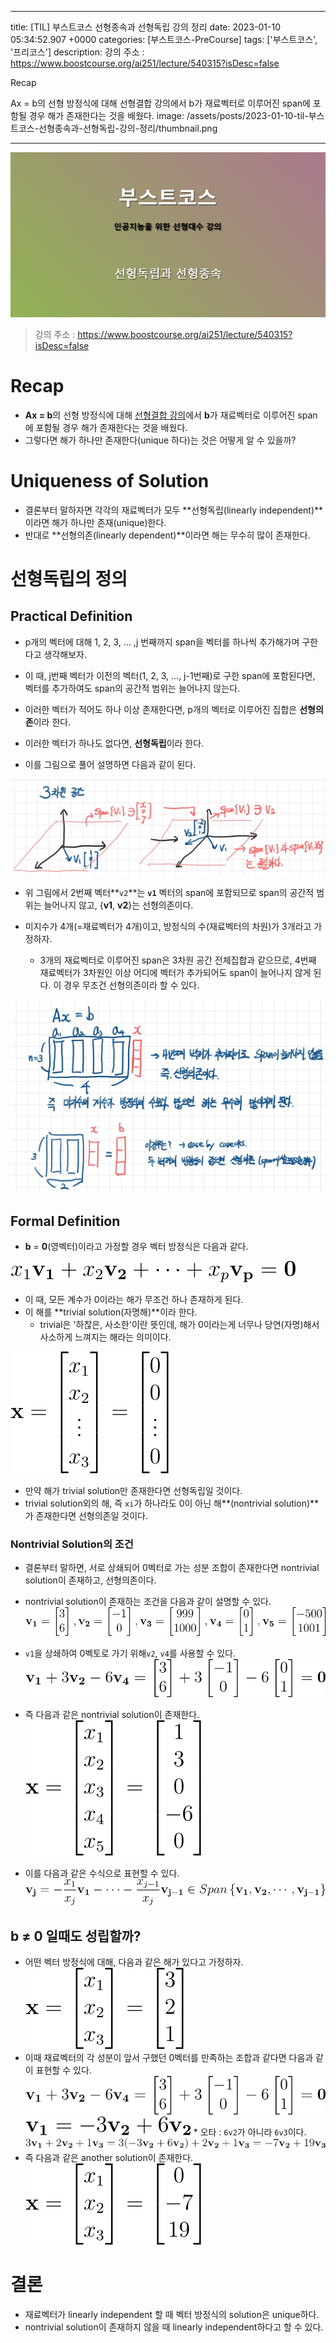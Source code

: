 

---
title: [TIL] 부스트코스 선형종속과 선형독립 강의 정리
date: 2023-01-10 05:34:52.907 +0000
categories: [부스트코스-PreCourse]
tags: ['부스트코스', '프리코스']
description: 강의 주소 : https://www.boostcourse.org/ai251/lecture/540315?isDesc=false

Recap

Ax = b의 선형 방정식에 대해 선형결합 강의에서 b가 재료벡터로 이루어진 span에 포함될 경우 해가 존재한다는 것을 배웠다.
image: /assets/posts/2023-01-10-til-부스트코스-선형종속과-선형독립-강의-정리/thumbnail.png

---

![](/assets/posts/2023-01-10-til-부스트코스-선형종속과-선형독립-강의-정리/img0.png)

> 강의 주소 : https://www.boostcourse.org/ai251/lecture/540315?isDesc=false

# Recap

- **Ax = b**의 선형 방정식에 대해 [선형결합 강의](https://velog.io/@cjkangme/TIL-%EB%B6%80%EC%8A%A4%ED%8A%B8%EC%BD%94%EC%8A%A4-%EC%84%A0%ED%98%95%EA%B2%B0%ED%95%A9-%EA%B0%95%EC%9D%98-%EC%A0%95%EB%A6%AC)에서 **b**가 재료벡터로 이루어진 span에 포함될 경우 해가 존재한다는 것을 배웠다.
- 그렇다면 해가 하나만 존재한다(unique 하다)는 것은 어떻게 알 수 있을까?

# Uniqueness of Solution

- 결론부터 말하자면 각각의 재료벡터가 모두 **선형독립(linearly independent)**이라면 해가 하나만 존재(unique)한다.
- 반대로 **선형의존(linearly dependent)**이라면 해는 무수히 많이 존재한다.

# 선형독립의 정의

## Practical Definition

- p개의 벡터에 대해 1, 2, 3, ... ,j 번째까지 span을 벡터를 하나씩 추가해가며 구한다고 생각해보자.
- 이 때, j번째 벡터가 이전의 벡터(1, 2, 3, ..., j-1번째)로 구한 span에 포함된다면, 벡터를 추가하여도 span의 공간적 범위는 늘어나지 않는다.
- 이러한 벡터가 적어도 하나 이상 존재한다면, p개의 벡터로 이루어진 집합은 **선형의존**이라 한다.
- 이러한 벡터가 하나도 없다면, **선형독립**이라 한다.


- 이를 그림으로 풀어 설명하면 다음과 같이 된다.

![](/assets/posts/2023-01-10-til-부스트코스-선형종속과-선형독립-강의-정리/img1.png)

- 위 그림에서 2번째 벡터**`v2`**는 **`v1`** 벡터의 span에 포함되므로 span의 공간적 범위는 늘어나지 않고, {**v1**, **v2**}는 선형의존이다.


- 미지수가 4개(=재료벡터가 4개)이고, 방정식의 수(재료벡터의 차원)가 3개라고 가정하자.
    - 3개의 재료벡터로 이루어진 span은 3차원 공간 전체집합과 같으므로, 4번째 재료벡터가 3차원인 이상 어디에 벡터가 추가되어도 span이 늘어나지 않게 된다. 이 경우 무조건 선형의존이라 할 수 있다.
    
![](/assets/posts/2023-01-10-til-부스트코스-선형종속과-선형독립-강의-정리/img2.png)

## Formal Definition

- **b** = **0**(영벡터)이라고 가정할 경우 벡터 방정식은 다음과 같다.

![](/assets/posts/2023-01-10-til-부스트코스-선형종속과-선형독립-강의-정리/img3.png)

- 이 때, 모든 계수가 0이라는 해가 무조건 하나 존재하게 된다.
- 이 해를 **trivial solution(자명해)**이라 한다.
    - trivial은 '하찮은, 사소한'이란 뜻인데, 해가 0이라는게 너무나 당연(자명)해서 사소하게 느껴지는 해라는 의미이다.

![](/assets/posts/2023-01-10-til-부스트코스-선형종속과-선형독립-강의-정리/img4.png)

- 만약 해가 trivial solution만 존재한다면 선형독립일 것이다.
- trivial solution외의 해, 즉 `xi`가 하나라도 0이 아닌 해**(nontrivial solution)**가 존재한다면 선형의존일 것이다.

### Nontrivial Solution의 조건

- 결론부터 말하면, 서로 상쇄되어 0벡터로 가는 성분 조합이 존재한다면 nontrivial solution이 존재하고, 선형의존이다.


- nontrivial solution이 존재하는 조건을 다음과 같이 설명할 수 있다.
![](/assets/posts/2023-01-10-til-부스트코스-선형종속과-선형독립-강의-정리/img5.png)
- `v1`을 상쇄하여 0벡토로 가기 위해`v2`, `v4`를 사용할 수 있다.
![](/assets/posts/2023-01-10-til-부스트코스-선형종속과-선형독립-강의-정리/img6.png)
- 즉 다음과 같은 nontrivial solution이 존재한다.
![](/assets/posts/2023-01-10-til-부스트코스-선형종속과-선형독립-강의-정리/img7.png)

- 이를 다음과 같은 수식으로 표현할 수 있다.
![](/assets/posts/2023-01-10-til-부스트코스-선형종속과-선형독립-강의-정리/img8.png)

## b ≠ 0 일때도 성립할까?

- 어떤 벡터 방정식에 대해, 다음과 같은 해가 있다고 가정하자.
![](/assets/posts/2023-01-10-til-부스트코스-선형종속과-선형독립-강의-정리/img9.png)
- 이때 재료벡터의 각 성분이 앞서 구했던 0벡터를 만족하는 조합과 같다면 다음과 같이 표현할 수 있다.
![](/assets/posts/2023-01-10-til-부스트코스-선형종속과-선형독립-강의-정리/img6.png)![](/assets/posts/2023-01-10-til-부스트코스-선형종속과-선형독립-강의-정리/img11.png) * 오타 : `6v2`가 아니라 `6v3`이다.
![](/assets/posts/2023-01-10-til-부스트코스-선형종속과-선형독립-강의-정리/img12.png)
- 즉 다음과 같은 another solution이 존재한다.
![](/assets/posts/2023-01-10-til-부스트코스-선형종속과-선형독립-강의-정리/img13.png)

# 결론

- 재료벡터가 linearly independent 할 때 벡터 방정식의 solution은 unique하다.
- nontrivial solution이 존재하지 않을 때 linearly independent하다고 할 수 있다.


        